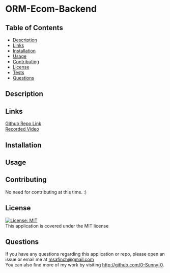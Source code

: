 # ORM-Ecom-Backend

## Table of Contents

- [Description](#description)<br>
- [Links](#links)<br>
- [Installation](#Installation)<br>
- [Usage](#Usage)<br>
- [Contributing](#Contributing)<br>
- [License](#license)<br>
- [Tests](#Tests)<br>
- [Questions](#Questions)<br>

## Description

## Links

<a href="https://github.com/0-Sunny-0/ORM-Ecom-Backend">Github Repo Link</a><br>
<a href="">Recorded Video</a><br>

## Installation


## Usage


## Contributing

No need for contributing at this time. :)

## License

[![License: MIT](https://img.shields.io/badge/License-MIT-yellow.svg)](https://opensource.org/licenses/MIT)<br>
This application is covered under the MIT license

## Questions

  If you have any questions regarding this application or repo, please open an issue or email me at msafinch@gmail.com<br>
  You can also find more of my work by visiting http://github.com/0-Sunny-0. 